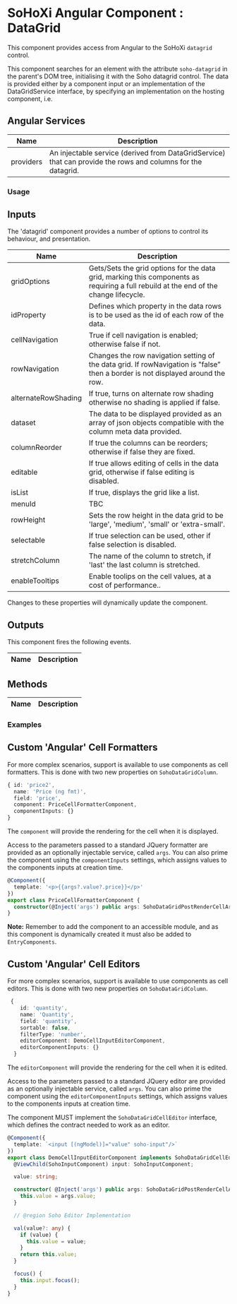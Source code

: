 # SoHoXi Angular Component : DataGrid

This component provides access from Angular to the SoHoXi `datagrid` control.

This component searches for an element with the attribute `soho-datagrid` in the parent's DOM tree, initialising it with
the Soho datagrid control.  The data is provided either by a component input or an implementation
of the DataGridService interface, by specifying an implementation on the hosting component, i.e.

## Angular Services

| Name | Description |
| --- | --- |
| providers | An injectable service (derived from DataGridService) that can provide the rows and columns for the datagrid. |

### Usage

## Inputs

The 'datagrid' component provides a number of options to control its behaviour, and presentation.

| Name | Description |
| --- | --- |
| gridOptions | Gets/Sets the grid options for the data grid, marking this components as requiring a full rebuild at the end of the change lifecycle. |
| idProperty | Defines which property in the data rows is to be used as the id of each row of the data. |
| cellNavigation | True if cell navigation is enabled; otherwise false if not. |
| rowNavigation | Changes the row navigation setting of the data grid. If rowNavigation is "false” then a border is not displayed around the row. |
| alternateRowShading | If true, turns on alternate row shading otherwise no shading is applied if false. |
| dataset | The data to be displayed provided as an array of json objects compatible with the column meta data provided. |
| columnReorder | If true the columns can be reorders; otherwise if false they are fixed. |
| editable | If true allows editing of cells in the data grid, otherwise if false editing is disabled. |
| isList | If true, displays the grid like a list. |
| menuId | TBC |
| rowHeight | Sets the row height in the data grid to be 'large', 'medium', 'small' or 'extra-small'. |
| selectable | If true selection can be used, other if false selection is disabled. |
| stretchColumn| The name of the column to stretch, if 'last' the last column is stretched. |
| enableTooltips | Enable toolips on the cell values, at a cost of performance.. |

Changes to these properties will dynamically update the component.

## Outputs

This component fires the following events.

| Name | Description |
| --- | --- |

## Methods

| Name | Description |
| --- | --- |

### Examples

## Custom 'Angular' Cell Formatters

For more complex scenarios, support is available to use components as cell formatters.  This is done with two new properties on `SohoDataGridColumn`.

```typescript
{ id: 'price2',
  name: 'Price (ng fmt)',
  field: 'price',
  component: PriceCellFormatterComponent,
  componentInputs: {}
}
```

The `component` will provide the rendering for the cell when it is displayed.

Access to the parameters passed to a standard JQuery formatter are provided as an optionally injectable service, called `args`.
You can also prime the component using the `componentInputs` settings, which assigns values to the components inputs at creation time.

```typescript
@Component({
  template: '<p>{{args?.value?.price}}</p>'
})
export class PriceCellFormatterComponent {
  constructor(@Inject('args') public args: SohoDataGridPostRenderCellArgs) {}
}
```

**Note:** Remember to add the component to an accessible module, and as this component is dynamically created it must also be added to `EntryComponents`.

## Custom 'Angular' Cell Editors

For more complex scenarios, support is available to use components as cell editors.  This is done with two new properties on `SohoDataGridColumn`.

```typescript
 {
    id: 'quantity',
    name: 'Quantity',
    field: 'quantity',
    sortable: false,
    filterType: 'number',
    editorComponent: DemoCellInputEditorComponent,
    editorComponentInputs: {}
  }
  ```

The `editorComponent` will provide the rendering for the cell when it is edited.

Access to the parameters passed to a standard JQuery editor are provided as an optionally injectable service, called `args`.  You can also prime the component using the `editorComponentInputs` settings, which assigns values to the components inputs at creation time.

The component MUST implement the `SohoDataGridCellEditor` interface, which defines the contract needed to work as an editor.

```typescript
@Component({
  template: `<input [(ngModel)]="value" soho-input"/>`
})
export class DemoCellInputEditorComponent implements SohoDataGridCellEditor {
  @ViewChild(SohoInputComponent) input: SohoInputComponent;

  value: string;

  constructor( @Inject('args') public args: SohoDataGridPostRenderCellArgs) {
    this.value = args.value;
  }

  // @region Soho Editor Implementation

  val(value?: any) {
    if (value) {
      this.value = value;
    }
    return this.value;
  }

  focus() {
    this.input.focus();
  }
}
```
